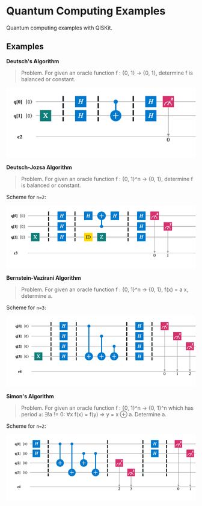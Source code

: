 # Quantum Computing Examples
Quantum computing examples with QISKit.

## Examples

**Deutsch's Algorithm**

> Problem. For given an oracle function f : {0, 1} -> {0, 1}, determine f is balanced or constant. 

![Deutsch's Algorithm](./circuit_diagrams/01_deutsch.png)

**Deutsch-Jozsa Algorithm**

> Problem. For given an oracle function f : {0, 1}^n -> {0, 1}, determine f is balanced or constant.

Scheme for `n=2`:

![Deutsch-Jozsa Algorithm](./circuit_diagrams/02_deutsch_jozsa.png)

**Bernstein-Vazirani Algorithm**

> Problem. For given an oracle function f : {0, 1}^n -> {0, 1}, f(x) = a x, determine a.

Scheme for `n=3`:

![Bernstein-Vazirani Algorithm](./circuit_diagrams/03_bernstein_vazirani.png)

**Simon's Algorithm**

> Problem. For given an oracle function f : {0, 1}^n -> {0, 1}^n which has period `a`: ∃!a != 0: ∀x f(x) = f(y) => y = x ⊕ a. Determine a.

Scheme for `n=2`:

![Simon's Algorithm](./circuit_diagrams/04_simon.png)
